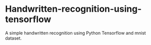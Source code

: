 # Handwritten-recognition-using-tensorflow
A simple handwritten recognition using Python Tensorflow and mnist dataset.
